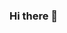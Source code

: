 ### Hi there 👋
<!-- **hhubibi/hhubibi** is a ✨ _special_ ✨ repository because its `README.md` (this file) appears on your GitHub profile. -->

<!-- - 🔭 I’m currently working on ...
- 🌱 I’m currently learning ...
- 👯 I’m looking to collaborate on ...
- 🤔 I’m looking for help with ...
- 💬 Ask me about ...
- 📫 How to reach me: ...
- 😄 Pronouns: ...
- ⚡ Fun fact: ... -->
